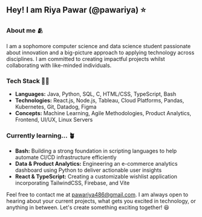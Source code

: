 ## Hey! I am Riya Pawar (@pawariya) ⭐

### About me 🫂

I am a sophomore computer science and data science student passionate about innovation and a big-picture approach to applying technology across disciplines. I am committed to creating impactful projects whilst collaborating with like-minded individuals.

### Tech Stack 👩‍💻
* **Languages:** Java, Python, SQL, C, HTML/CSS, TypeScript, Bash
* **Technologies:** React.js, Node.js, Tableau, Cloud Platforms, Pandas, Kubernetes, Git, Datadog, Figma
* **Concepts:** Machine Learning, Agile Methodologies, Product Analytics, Frontend, UI/UX, Linux Servers

### Currently learning... 🪴
* **Bash:** Building a strong foundation in scripting languages to help automate CI/CD infrastructure efficiently
* **Data & Product Analytics:** Engineering an e-commerce analytics dashboard using Python to deliver actionable user insights
* **React & TypeScript:** Creating a customizable wishlist application incorporating TailwindCSS, Firebase, and Vite

Feel free to contact me at pawariya486@gmail.com. I am always open to hearing about your current projects, what gets you excited in technology, or anything in between. Let's create something exciting together! 😆
<!--

-->
